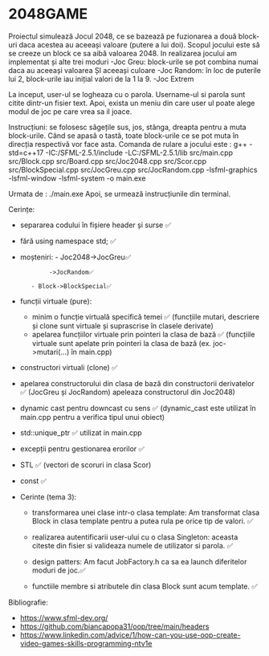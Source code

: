 # 2048GAME
Proiectul simulează Jocul 2048, ce se bazează pe fuzionarea a două block-uri daca acestea au aceeași valoare (putere a lui doi). Scopul jocului este să se creeze un block ce sa aibă valoarea 2048. In realizarea jocului am implementat și alte trei moduri
-Joc Greu: block-urile se pot combina numai daca au aceeași valoarea ȘI aceeași culoare
-Joc Random: în loc de puterile lui 2, block-urile iau inițial valori de la 1 la 9.
-Joc Extrem

La inceput, user-ul se logheaza cu o parola. Username-ul si parola sunt citite dintr-un fisier text. Apoi, exista un meniu din care user ul poate alege modul de joc pe care vrea sa il joace.

Instrucțiuni: se folosesc săgețile sus, jos, stânga, dreapta pentru a muta block-urile. Când se apasă o tastă, toate block-urile ce se pot muta în direcția respectivă vor face asta.
Comanda de rulare a jocului este :
g++ -std=c++17 -IC:/SFML-2.5.1/include -LC:/SFML-2.5.1/lib src/main.cpp src/Block.cpp src/Board.cpp src/Joc2048.cpp src/Scor.cpp src/BlockSpecial.cpp src/JocGreu.cpp src/JocRandom.cpp -lsfml-graphics -lsfml-window -lsfml-system -o main.exe
>>
Urmata de : ./main.exe
Apoi, se urmează instrucțiunile din terminal.

Cerințe:

- separarea codului în fișiere header și surse ✅
- fără using namespace std; ✅
- moșteniri: - Joc2048->JocGreu✅

		      ->JocRandom✅

	     - Block->BlockSpecial✅
- funcții virtuale (pure):

	- minim o funcție virtuală specifică temei ✅ (funcțiile mutari, 	descriere și clone sunt virtuale și suprascrise în clasele 	derivate)
	- apelarea funcțiilor virtuale prin pointeri la clasa de bază ✅
	(funcțiile virtuale sunt apelate prin pointeri la clasa de bază 	(ex. joc->mutari(...) în main.cpp)
- constructori virtuali (clone) ✅
- apelarea constructorului din clasa de bază din constructorii derivatelor ✅ (JocGreu și JocRandom) apeleaza constructorul din Joc2048)
- dynamic cast pentru downcast cu sens ✅ (dynamic_cast este utilizat în main.cpp pentru a verifica tipul unui obiect)
- std::unique_ptr ✅ utilizat in main.cpp
- excepții pentru gestionarea erorilor ✅ 
- STL ✅ (vectori de scoruri in clasa Scor)
- const ✅

- Cerinte (tema 3):

  - transformarea unei clase intr-o clasa template: Am transformat clasa Block in clasa template pentru a putea rula pe orice tip de valori. ✅
    
  - realizarea autentificarii user-ului cu o clasa Singleton: aceasta citeste din fisier si valideaza numele de utilizator si parola. ✅
    
  - design patters: Am facut JobFactory.h ca sa ea launch diferitelor moduri de joc.✅
    
  - functiile membre si atributele din clasa Block sunt acum template. ✅

Bibliografie:
- https://www.sfml-dev.org/
- https://github.com/biancapopa31/oop/tree/main/headers
- https://www.linkedin.com/advice/1/how-can-you-use-oop-create-video-games-skills-programming-ntv1e
